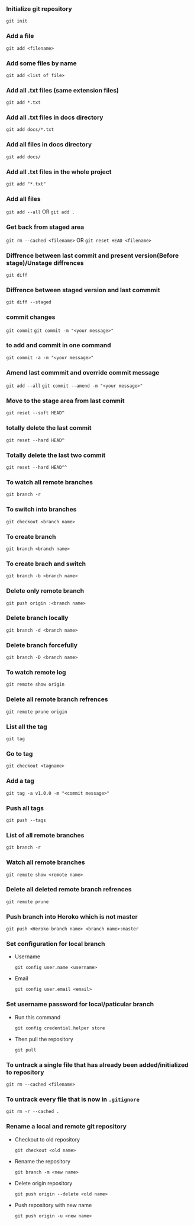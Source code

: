 ### Initialize git repository

`git init`

### Add a file

`git add <filename>`

### Add some files by name

`git add <list of file>`

### Add all .txt files (same extension files)

`git add *.txt`

### Add all .txt files in docs directory

`git add docs/*.txt`

### Add all files in docs directory

`git add docs/`

### Add all .txt files in the whole project

`git add "*.txt"`

### Add all files

`git add --all`
OR
`git add .`

### Get back from staged area

`git rm --cached <filename>`
OR
`git reset HEAD <filename>`

### Diffrence between last commit and present version(Before stage)/Unstage diffrences

`git diff`

### Diffrence between staged version and last commmit

`git diff --staged`

### commit changes

`git commit`
`git commit -m "<your message>"`

### to add and commit in one command

`git commit -a -m "<your message>"`

### Amend last commmit and override commit message

`git add --all`
`git commit --amend -m "<your message>"`

### Move to the stage area from last commit

`git reset --soft HEAD^`

### totally delete the last commit

`git reset --hard HEAD^`

### Totally delete the last two commit

`git reset --hard HEAD^^`

### To watch all remote branches

`git branch -r`

### To switch into branches

`git checkout <branch name>`

### To create branch

`git branch <branch name>`

### To create brach and switch

`git branch -b <branch name>`

### Delete only remote branch

`git push origin :<branch name>`

### Delete branch locally

`git branch -d <branch name>`

### Delete branch forcefully

`git branch -D <branch name>`

### To watch remote log

`git remote show origin`

### Delete all remote branch refrences

`git remote prune origin`

### List all the tag

`git tag`

### Go to tag

`git checkout <tagname>`

### Add a tag

`git tag -a v1.0.0 -m "<commit message>"`

### Push all tags

`git push --tags`

### List of all remote branches

`git branch -r`

### Watch all remote branches

`git remote show <remote name>`

### Delete all deleted remote branch refrences

`git remote prune`

### Push branch into Heroko which is not master

`git push <Heroko branch name> <branch name>:master`

### Set configuration for local branch

- Username

  `git config user.name <username>`

- Email

  `git config user.email <email>`

### Set username password for local/paticular branch

- Run this command

  `git config credential.helper store`

- Then pull the repository

  `git pull`

### To untrack a single file that has already been added/initialized to repository

`git rm --cached <filename>`

### To untrack every file that is now in `.gitignore`

`git rm -r --cached .`

### Rename a local and remote git repository

- Checkout to old repository

  `git checkout <old name>`

- Rename the repository

  `git branch -m <new name>`

- Delete origin repository

  `git push origin --delete <old name>`

- Push repository with new name

  `git push origin -u <new name>`
